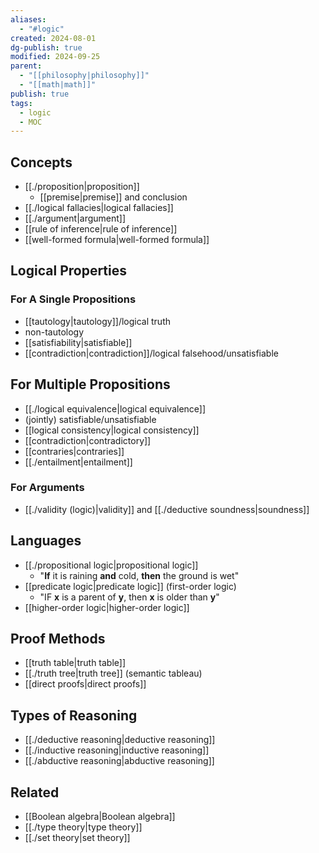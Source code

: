 ```yaml
---
aliases:
  - "#logic"
created: 2024-08-01
dg-publish: true
modified: 2024-09-25
parent:
  - "[[philosophy|philosophy]]"
  - "[[math|math]]"
publish: true
tags:
  - logic
  - MOC
---
```

## Concepts
- [[./proposition|proposition]]
  - [[premise|premise]] and conclusion
- [[./logical fallacies|logical fallacies]]
- [[./argument|argument]]
- [[rule of inference|rule of inference]]
- [[well-formed formula|well-formed formula]]

## Logical Properties
### For A Single Propositions
- [[tautology|tautology]]/logical truth
- non-tautology
- [[satisfiability|satisfiable]]
- [[contradiction|contradiction]]/logical falsehood/unsatisfiable
## For Multiple Propositions
- [[./logical equivalence|logical equivalence]]
- (jointly) satisfiable/unsatisfiable
- [[logical consistency|logical consistency]]
- [[contradiction|contradictory]]
- [[contraries|contraries]]
- [[./entailment|entailment]]

### For Arguments
- [[./validity (logic)|validity]] and [[./deductive soundness|soundness]]

## Languages
- [[./propositional logic|propositional logic]]
  - "**If** it is raining **and** cold, **then** the ground is wet"
- [[predicate logic|predicate logic]] (first-order logic)
  - "IF **x** is a parent of **y**, then **x** is older than **y**"
- [[higher-order logic|higher-order logic]]

## Proof Methods
- [[truth table|truth table]]
- [[./truth tree|truth tree]] (semantic tableau)
- [[direct proofs|direct proofs]]

## Types of Reasoning
- [[./deductive reasoning|deductive reasoning]]
- [[./inductive reasoning|inductive reasoning]]
- [[./abductive reasoning|abductive reasoning]]

## Related
- [[Boolean algebra|Boolean algebra]]
- [[./type theory|type theory]]
- [[./set theory|set theory]]